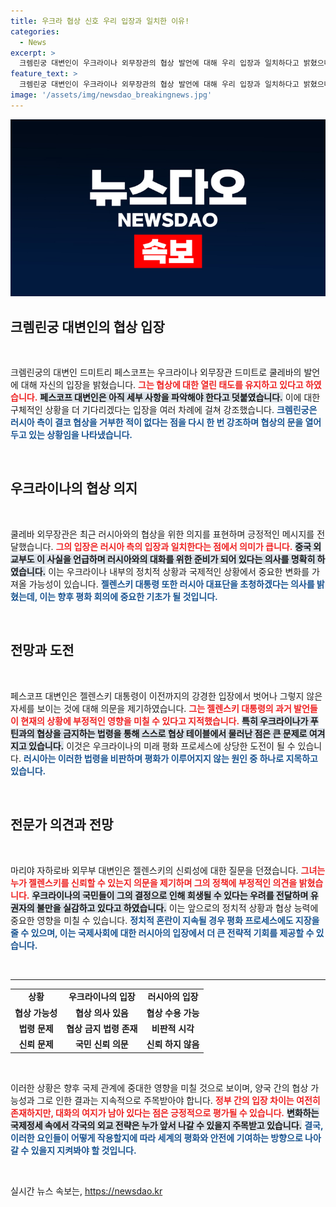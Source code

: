 ```yaml
---
title: 우크라 협상 신호 우리 입장과 일치한 이유!
categories:
  - News
excerpt: >
  크렘린궁 대변인이 우크라이나 외무장관의 협상 발언에 대해 우리 입장과 일치하다고 밝혔으나, 세부 내용에 대한 의문을 제기하며 추가 설명을 기다린다고 전했습니다. 궁극적으로 양국의 평화 여정에 중요한 기로에 서 있습니다.
feature_text: >
  크렘린궁 대변인이 우크라이나 외무장관의 협상 발언에 대해 우리 입장과 일치하다고 밝혔으나, 세부 내용에 대한 의문을 제기하며 추가 설명을 기다린다고 전했습니다. 궁극적으로 양국의 평화 여정에 중요한 기로에 서 있습니다.
image: '/assets/img/newsdao_breakingnews.jpg'
---
```


<p><img src="/assets/img/newsdao_breakingnews.jpg" alt="cryptoinkorea 속보" /></p>

<h2 data-ke-size="size26">크렘린궁 대변인의 협상 입장</h2>

<p data-ke-size="size16">&nbsp;</p>

<p>크렘린궁의 대변인 드미트리 페스코프는 우크라이나 외무장관 드미트로 쿨레바의 발언에 대해 자신의 입장을 밝혔습니다. <b><span style="color: #ee2323;">그는 협상에 대한 열린 태도를 유지하고 있다고 하였습니다.</span></b> <b><span style="background-color: #21538527;">페스코프 대변인은 아직 세부 사항을 파악해야 한다고 덧붙였습니다.</span></b> 이에 대한 구체적인 상황을 더 기다리겠다는 입장을 여러 차례에 걸쳐 강조했습니다. <b><span style="color: #1a5490;">크렘린궁은 러시아 측이 결코 협상을 거부한 적이 없다는 점을 다시 한 번 강조하며 협상의 문을 열어두고 있는 상황임을 나타냈습니다.</span></b> </p>

<p data-ke-size="size16">&nbsp;</p>

<h2 data-ke-size="size26">우크라이나의 협상 의지</h2>

<p data-ke-size="size16">&nbsp;</p>

<p>쿨레바 외무장관은 최근 러시아와의 협상을 위한 의지를 표현하며 긍정적인 메시지를 전달했습니다. <b><span style="color: #ee2323;">그의 입장은 러시아 측의 입장과 일치한다는 점에서 의미가 큽니다.</span></b> <b><span style="background-color: #21538527;">중국 외교부도 이 사실을 언급하며 러시아와의 대화를 위한 준비가 되어 있다는 의사를 명확히 하였습니다.</span></b> 이는 우크라이나 내부의 정치적 상황과 국제적인 상황에서 중요한 변화를 가져올 가능성이 있습니다. <b><span style="color: #1a5490;">젤렌스키 대통령 또한 러시아 대표단을 초청하겠다는 의사를 밝혔는데, 이는 향후 평화 회의에 중요한 기초가 될 것입니다.</span></b></p>

<p data-ke-size="size16">&nbsp;</p>

<h2 data-ke-size="size26">전망과 도전</h2>

<p data-ke-size="size16">&nbsp;</p>

<p>페스코프 대변인은 젤렌스키 대통령이 이전까지의 강경한 입장에서 벗어나 그렇지 않은 자세를 보이는 것에 대해 의문을 제기하였습니다. <b><span style="color: #ee2323;">그는 젤렌스키 대통령의 과거 발언들이 현재의 상황에 부정적인 영향을 미칠 수 있다고 지적했습니다.</span></b> <b><span style="background-color: #21538527;">특히 우크라이나가 푸틴과의 협상을 금지하는 법령을 통해 스스로 협상 테이블에서 물러난 점은 큰 문제로 여겨지고 있습니다.</span></b> 이것은 우크라이나의 미래 평화 프로세스에 상당한 도전이 될 수 있습니다. <b><span style="color: #1a5490;">러시아는 이러한 법령을 비판하며 평화가 이루어지지 않는 원인 중 하나로 지목하고 있습니다.</span></b> </p>

<p data-ke-size="size16">&nbsp;</p>

<h2 data-ke-size="size26">전문가 의견과 전망</h2>

<p data-ke-size="size16">&nbsp;</p>

<p>마리야 자하로바 외무부 대변인은 젤렌스키의 신뢰성에 대한 질문을 던졌습니다. <b><span style="color: #ee2323;">그녀는 누가 젤렌스키를 신뢰할 수 있는지 의문을 제기하며 그의 정책에 부정적인 의견을 밝혔습니다.</span></b> <b><span style="background-color: #21538527;">우크라이나의 국민들이 그의 결정으로 인해 희생될 수 있다는 우려를 전달하며 유권자의 불만을 실감하고 있다고 하였습니다.</span></b> 이는 앞으로의 정치적 상황과 협상 능력에 중요한 영향을 미칠 수 있습니다. <b><span style="color: #1a5490;">정치적 혼란이 지속될 경우 평화 프로세스에도 지장을 줄 수 있으며, 이는 국제사회에 대한 러시아의 입장에서 더 큰 전략적 기회를 제공할 수 있습니다.</span></b></p>

<p data-ke-size="size16">&nbsp;</p>

<hr />

<table style="width: 100%; border-collapse: collapse;">
    <tr>
        <td style="text-align: center; height: 17px;"><b>상황</b></td>
        <td style="text-align: center; height: 17px;"><b>우크라이나의 입장</b></td>
        <td style="text-align: center; height: 17px;"><b>러시아의 입장</b></td>
    </tr>
    <tr>
        <td style="text-align: center; height: 17px;"><b>협상 가능성</b></td>
        <td style="text-align: center; height: 17px;"><b>협상 의사 있음</b></td>
        <td style="text-align: center; height: 17px;"><b>협상 수용 가능</b></td>
    </tr>
    <tr>
        <td style="text-align: center; height: 17px;"><b>법령 문제</b></td>
        <td style="text-align: center; height: 17px;"><b>협상 금지 법령 존재</b></td>
        <td style="text-align: center; height: 17px;"><b>비판적 시각</b></td>
    </tr>
    <tr>
        <td style="text-align: center; height: 17px;"><b>신뢰 문제</b></td>
        <td style="text-align: center; height: 17px;"><b>국민 신뢰 의문</b></td>
        <td style="text-align: center; height: 17px;"><b>신뢰 하지 않음</b></td>
    </tr>
</table>

<p data-ke-size="size16">&nbsp;</p>

<p>이러한 상황은 향후 국제 관계에 중대한 영향을 미칠 것으로 보이며, 양국 간의 협상 가능성과 그로 인한 결과는 지속적으로 주목받아야 합니다. <b><span style="color: #ee2323;">정부 간의 입장 차이는 여전히 존재하지만, 대화의 여지가 남아 있다는 점은 긍정적으로 평가될 수 있습니다.</span></b> <b><span style="background-color: #21538527;">변화하는 국제정세 속에서 각국의 외교 전략은 누가 앞서 나갈 수 있을지 주목받고 있습니다.</span></b> <b><span style="color: #1a5490;">결국, 이러한 요인들이 어떻게 작용할지에 따라 세계의 평화와 안전에 기여하는 방향으로 나아갈 수 있을지 지켜봐야 할 것입니다.</span></b> </p>

<p data-ke-size="size16">&nbsp;</p>
실시간 뉴스 속보는, <a href="https://newsdao.kr" rel="dofollow">https://newsdao.kr</a>


